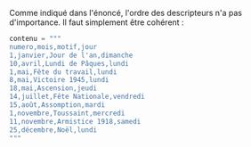 Comme indiqué dans l'énoncé, l'ordre des descripteurs n'a pas d'importance. Il faut simplement être cohérent :

```python
contenu = """
numero,mois,motif,jour
1,janvier,Jour de l'an,dimanche
10,avril,Lundi de Pâques,lundi
1,mai,Fête du travail,lundi
8,mai,Victoire 1945,lundi
18,mai,Ascension,jeudi
14,juillet,Fête Nationale,vendredi
15,août,Assomption,mardi
1,novembre,Toussaint,mercredi
11,novembre,Armistice 1918,samedi
25,décembre,Noël,lundi
"""
```